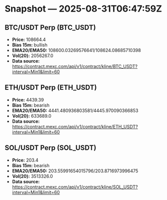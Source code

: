 # Snapshot — 2025-08-31T06:47:59Z

## BTC/USDT Perp (BTC_USDT)
- **Price:** 108664.4
- **Bias 15m:** bullish
- **EMA20/EMA50:** 108600.03269576641/108624.08685710398
- **Vol(20):** 2056267.0
- **Data source:** https://contract.mexc.com/api/v1/contract/kline/BTC_USDT?interval=Min1&limit=60

## ETH/USDT Perp (ETH_USDT)
- **Price:** 4439.39
- **Bias 15m:** bearish
- **EMA20/EMA50:** 4441.480936803581/4445.970090366853
- **Vol(20):** 633689.0
- **Data source:** https://contract.mexc.com/api/v1/contract/kline/ETH_USDT?interval=Min1&limit=60

## SOL/USDT Perp (SOL_USDT)
- **Price:** 203.4
- **Bias 15m:** bearish
- **EMA20/EMA50:** 203.55991654015796/203.8716973996475
- **Vol(20):** 3513326.0
- **Data source:** https://contract.mexc.com/api/v1/contract/kline/SOL_USDT?interval=Min1&limit=60
